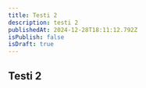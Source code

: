 ```yaml
---
title: Testi 2
description: testi 2
publishedAt: 2024-12-28T18:11:12.792Z
isPublish: false
isDraft: true
---
```

## T﻿esti 2